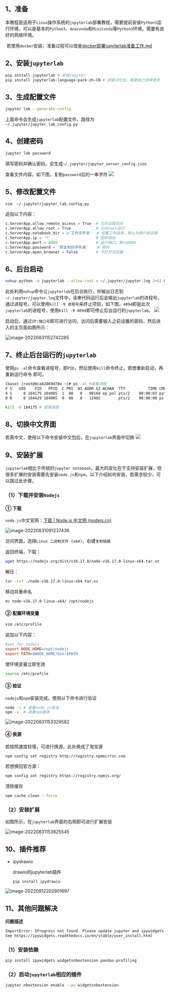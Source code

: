 ## 1、准备

​       本教程是适用于`Linux`操作系统的`jupyterlab`部署教程，需要提前安装`Python3`运行环境，可以是基本的`Python3`、`Anaconda`和`MiniConda`等`Python3`环境，需要有良好的网络环境。

​		若使用`docker`安装，准备过程可以借鉴[docker部署jupyterlab准备工作.md](./docker部署jupyterlab准备工作.md)



## 2、安装`jupyterlab`

```bash
pip install jupyterlab # 安装jupyter
pip install jupyterlab-language-pack-zh-CN # 安装汉化包，需要自己选择语言
```



## 3、生成配置文件

```bash
jupyter lab --generate-config
```

上面命令会生成`jupyterlab`配置文件，路径为`~/.jupyter/jupyter_lab_config.py`



## 4、创建密码

```bash
jupyter lab password
```

填写密码并确认密码，会生成`~/.jupyter/jupyter_server_config.json`

查看文件内容，如下图，复制`password`后的一串字符
![](http://doc.xjfyt.top/markdown_img/Pasted%20image%2020220830215828.png)



## 5、修改配置文件

```bash
vim  ~/.jupyter/jupyter_lab_config.py
```
追加以下内容：
```python
c.ServerApp.allow_remote_access = True  # 允许远程访问
c.ServerApp.allow_root = True           # 允许root运行
c.ServerApp.notebook_dir = u'工作文件夹'  # 设置工作目录，默认为用户家目录
c.ServerApp.ip = '*'                    # 监听地址
c.ServerApp.port = 8888                 # 运行端口，默认8888
c.ServerApp.password = '刚复制的字符串'    # 密码
c.ServerApp.open_browser = False        # 不打开浏览器
```



## 6、后台启动

```bash
nohup python -m jupyterlab --allow-root > ~/.jupyter/jupyter.log 2>&1 &
```
​       此处利用`nohup`命令让`jupyterlab`在后台执行，并输出日志到`~/.jupyter/jupyter.log`文件中，该串代码运行后会输出`jupyterlab`的进程号，通过进程号，可以使用`kill -9 进程号`来终止项目，如下图，`4094`即是此次`jupyterlab`的进程号，使用`kill -9 4094`即可停止后台运行的`jupyterlab`。
![](http://doc.xjfyt.top/markdown_img/Pasted%20image%2020220830221534.png)

启动后，通过`IP:端口号`即可进行访问，访问后需要输入之前设置的密码，然后进入的主页面如图所示：

![image-20220831152742285](http://doc.xjfyt.top/markdown_img/image-20220831152742285.png)



## 7、终止后台运行的`jupyterlab`

​       使用`ps -al`命令查看进程号，即`PID`，然后使用`kill`命令终止。若想重新启动，再重新运行命令
即可。

```bash
(base) [root@0ca82869d78e ~]# ps -al #查看进程
F S   UID    PID   PPID  C PRI  NI ADDR SZ WCHAN  TTY          TIME CMD
4 S     0 184175 184005  1  80   0 - 90168 ep_pol pts/2    00:00:03 python
0 R     0 184429 184005  0  80   0 - 12402 -      pts/2    00:00:00 ps
```

```bash
kill -9 184175 # 结束进程
```



## 8、切换中文界面

若需中文，使用以下命令安装中文包后，在`jupyterlab`界面中切换
![](http://doc.xjfyt.top/markdown_img/Pasted%20image%2020220830222127.png)



## 9、安装扩展

​       `jupyterlab`相比于传统的`jupyter notebook`，最大的变化在于支持安装扩展，但很多扩展的安装需要先安装`node.js`和`npm`，以下介绍如何安装，若需求较少，可以跳过此步骤。

### （1）下载并安装`Nodejs`

#### ① 下载

`node.js`中文官网：[下载 | Node.js 中文网 (nodejs.cn)](http://nodejs.cn/download/)

![image-20220831091237436](http://doc.xjfyt.top/markdown_img/image-20220831091237436.png)

访问界面，选择`Linux 二进制文件 (x64)`，右键`复制链接`

返回终端，下载：

```bash
wget https://nodejs.org/dist/v16.17.0/node-v16.17.0-linux-x64.tar.xz
```

解压：

```bash
tar -xvf ./node-v16.17.0-linux-x64.tar.xz
```

移动并重命名

```bash
mv node-v16.17.0-linux-x64/ /opt/nodejs
```



#### ② 配置环境变量

```bash
vim /etc/profile
```

追加以下内容：

```ini
#set for nodejs
export NODE_HOME=/opt/nodejs
export PATH=$NODE_HOME/bin:$PATH
```

使环境变量立即生效

```bash
source /etc/profile
```



#### ③ 验证

`nodejs`和`npm`安装完成，使用以下命令进行验证

```bash
node -v # 查看node.js版本
npm -v  # 查看npm版本
```

![image-20220831153329582](http://doc.xjfyt.top/markdown_img/image-20220831153329582.png)



#### ④ 换源

若按照速度较慢，可进行换源，此处换成了淘宝源

```bash
npm config set registry http://registry.npmmirror.com
```

若想换回官方源：

```bash
npm config set registry https://registry.npmjs.org/
```

清除缓存

```bash
npm cache clean --force
```



### （2）安装扩展

如图所示，在`jupyterlab`界面的右侧即可进行扩展安装

![image-20220831153825545](http://doc.xjfyt.top/markdown_img/image-20220831153825545.png)



## 10、插件推荐

* ipydrawio

  drawio的jupyterlab插件

  ```text
  pip install ipydrawio
  ```

![image-20220912202901697](http://doc.xjfyt.top/markdown_img/20220912202902.png)



## 11、其他问题解决

**问题描述**

```bash
ImportError: IProgress not found. Please update jupyter and ipywidgets. 
See https://ipywidgets.readthedocs.io/en/stable/user_install.html
```

### （1）安装依赖

```bash
pip install ipywidgets widgetsnbextension pandas-profiling
```
### （2）启动​​`jupyterlab`​​相应的插件

```bash
jupyter nbextension enable --py widgetsnbextension
```
